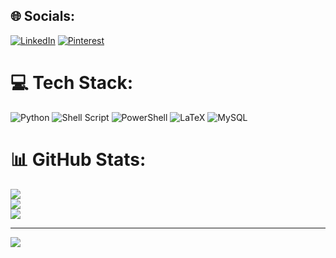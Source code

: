 
## 🌐 Socials:
[![LinkedIn](https://img.shields.io/badge/LinkedIn-%230077B5.svg?logo=linkedin&logoColor=white)](https://linkedin.com/in/www.linkedin.com/in/megat-nurul-anwar-ahmad-nazeri-897676220) [![Pinterest](https://img.shields.io/badge/Pinterest-%23E60023.svg?logo=Pinterest&logoColor=white)](https://pinterest.com/megatnuar123) 

# 💻 Tech Stack:
![Python](https://img.shields.io/badge/python-3670A0?style=flat-square&logo=python&logoColor=ffdd54) ![Shell Script](https://img.shields.io/badge/shell_script-%23121011.svg?style=flat-square&logo=gnu-bash&logoColor=white) ![PowerShell](https://img.shields.io/badge/PowerShell-%235391FE.svg?style=flat-square&logo=powershell&logoColor=white) ![LaTeX](https://img.shields.io/badge/latex-%23008080.svg?style=flat-square&logo=latex&logoColor=white) ![MySQL](https://img.shields.io/badge/mysql-4479A1.svg?style=flat-square&logo=mysql&logoColor=white)
# 📊 GitHub Stats:
![](https://github-readme-stats.vercel.app/api?username=megatnuar&theme=gotham&hide_border=false&include_all_commits=true&count_private=false)<br/>
![](https://github-readme-streak-stats.herokuapp.com/?user=megatnuar&theme=gotham&hide_border=false)<br/>
![](https://github-readme-stats.vercel.app/api/top-langs/?username=megatnuar&theme=gotham&hide_border=false&include_all_commits=true&count_private=false&layout=compact)

---
[![](https://visitcount.itsvg.in/api?id=megatnuar&icon=0&color=0)](https://visitcount.itsvg.in)

<!-- Proudly created with GPRM ( https://gprm.itsvg.in ) -->
